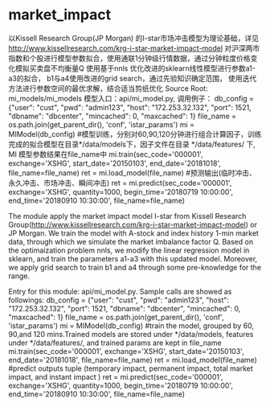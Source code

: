 # market_impact
以Kissell Research Group(JP Morgan) 的I-star市场冲击模型为理论基础，详见 http://www.kissellresearch.com/krg-i-star-market-impact-model
对沪深两市指数和个股进行模型参数拟合，使用通联1分钟级行情数据，通过分钟粒度价格变化模拟买卖盘不均衡量Q
使用基于nnls 优化改进的sklearn线性模型进行参数a1-a3的拟合， b1与a4使用改进的grid search，通过先验知识确定范围， 使用迭代方法进行参数空间的最优求解，结合适当剪纸优化
Source Root: mi_models/mi_models
模型入口：api/mi_model.py, 调用例子：
        db_config = {"user": "cust", "pwd": "admin123", "host": "172.253.32.132", "port": 1521, "dbname": "dbcenter",
                 "mincached": 0, "maxcached": 1}
        file_name = os.path.join(get_parent_dir(), 'conf', 'istar_params')
        mi = MIModel(db_config)
        #模型训练，分别对60,90,120分钟进行组合计算因子，训练完成的拟合模型在目录*/data/models下，因子文件在目录 */data/features/ 下, MI 模型参数结果在file_name中
        mi.train(sec_code='000001', exchange='XSHG', start_date='20150103', end_date='20181018', file_name=file_name)
        ret = mi.load_model(file_name)
        #预测输出(临时冲击、永久冲击、市场冲击、瞬间冲击)
        ret = mi.predict(sec_code='000001', exchange='XSHG', quantity=1000, begin_time='20180719 10:00:00',
                              end_time='20180910 10:30:00', file_name=file_name)


The module apply the market impact model I-star from Kissell Research Group(http://www.kissellresearch.com/krg-i-star-market-impact-model) or JP Morgan.
We train the model with A-stock and index history  1-min market data, through which we simulate the market imbalance factor Q.
Based on the optimaization problem nnls, we modify the linear regression model in sklearn, and train the parameters a1-a3 with this updated model.
Moreover, we apply grid search to train b1 and a4 through some pre-knowledge for the range.

Entry for this module: api/mi_model.py. Sample calls are showed as followings:
            db_config = {"user": "cust", "pwd": "admin123", "host": "172.253.32.132", "port": 1521, "dbname": "dbcenter",
                 "mincached": 0, "maxcached": 1}
        file_name = os.path.join(get_parent_dir(), 'conf', 'istar_params')
        mi = MIModel(db_config)
        #train the model, grouped by 60, 90,and 120 mins.Trained models are stored under */data/models, features under */data/features/, and trained params are kept in file_name
        mi.train(sec_code='000001', exchange='XSHG', start_date='20150103', end_date='20181018', file_name=file_name)
        ret = mi.load_model(file_name)
        #predict outputs tuple (temporary impact, permanent impact, total market impact, and instant impact )
        ret = mi.predict(sec_code='000001', exchange='XSHG', quantity=1000, begin_time='20180719 10:00:00',
                              end_time='20180910 10:30:00', file_name=file_name)
